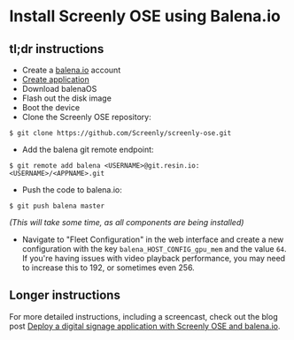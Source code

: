 # Install Screenly OSE using Balena.io

## tl;dr instructions

* Create a [balena.io](https://www.resin.io) account
* [Create application](https://docs.balena.io/raspberrypi3/nodejs/getting-started/#create-an-application)
* Download balenaOS
* Flash out the disk image
* Boot the device
* Clone the Screenly OSE repository:

```
$ git clone https://github.com/Screenly/screenly-ose.git
```

* Add the balena git remote endpoint:

```
$ git remote add balena <USERNAME>@git.resin.io:<USERNAME>/<APPNAME>.git
```

* Push the code to balena.io:

```
$ git push balena master
```

*(This will take some time, as all components are being installed)*

* Navigate to "Fleet Configuration" in the web interface and create a new configuration with the key `balena_HOST_CONFIG_gpu_mem` and the value `64`. If you're having issues with video playback performance, you may need to increase this to 192, or sometimes even 256.

## Longer instructions

For more detailed instructions, including a screencast, check out the blog post [Deploy a digital signage application with Screenly OSE and balena.io](https://resin.io/blog/deploy-a-digital-signage-application-with-screenly-and-resin/).

